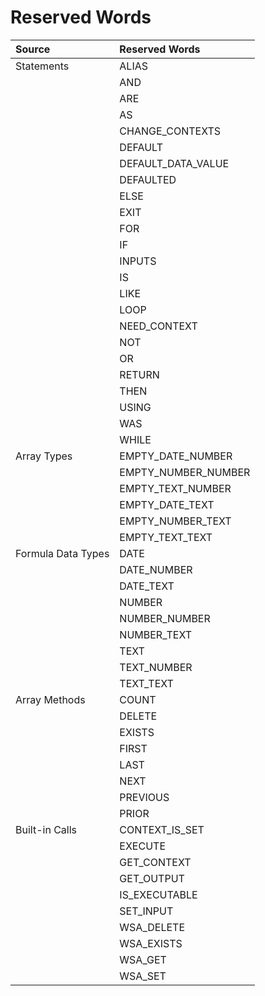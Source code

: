 # Reserved Words

| Source				| Reserved Words 		| 
|:----------------------|:----------------------|
| Statements			| ALIAS					|
|						| AND					|
|						| ARE					|
|						| AS					|
|						| CHANGE_CONTEXTS		|		
|						| DEFAULT				|
|						| DEFAULT_DATA_VALUE	|
|						| DEFAULTED				|
|						| ELSE					|
|						| EXIT					|
|						| FOR					|
|						| IF					|
|						| INPUTS				|
|						| IS					|
|						| LIKE					|
|						| LOOP					|
|						| NEED_CONTEXT			|
|						| NOT					|
|						| OR					|
|						| RETURN				|
|						| THEN					|
|						| USING					|
|						| WAS					|
|						| WHILE					|
| Array Types			| EMPTY_DATE_NUMBER		|
|              		 	| EMPTY_NUMBER_NUMBER	|
|              		 	| EMPTY_TEXT_NUMBER		|
|               		| EMPTY_DATE_TEXT		|
|              			| EMPTY_NUMBER_TEXT		|
|             			| EMPTY_TEXT_TEXT		|
| Formula Data Types	|DATE					|
|						|DATE_NUMBER			|
|						|DATE_TEXT				|
|						|NUMBER					|
|						|NUMBER_NUMBER			|
|						|NUMBER_TEXT			|
|						|TEXT					|
|						|TEXT_NUMBER			|
|						|TEXT_TEXT				|
|Array Methods			|COUNT					|
|						|DELETE					|
|						|EXISTS					|
|						|FIRST					|
|						|LAST					|
|						|NEXT					|
|						|PREVIOUS				|
|						|PRIOR					|
|Built-in Calls			|CONTEXT_IS_SET			|
|						|EXECUTE				|
|						|GET_CONTEXT			|
|						|GET_OUTPUT				|
|						|IS_EXECUTABLE			|
|						|SET_INPUT				|
|						|WSA_DELETE				|
|						|WSA_EXISTS				|
|						|WSA_GET				|
|						|WSA_SET				|